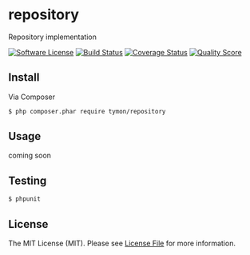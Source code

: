 # repository

Repository implementation

[![Software License](https://img.shields.io/badge/license-MIT-brightgreen.svg?style=flat-square)](LICENSE.md)
[![Build Status](https://img.shields.io/travis/tymondesigns/laravel-repositories/master.svg?style=flat-square)](https://travis-ci.org/tymondesigns/laravel-repositories)
[![Coverage Status](https://img.shields.io/scrutinizer/coverage/g/tymondesigns/repository.svg?style=flat-square)](https://scrutinizer-ci.com/g/tymondesigns/repository/code-structure)
[![Quality Score](https://img.shields.io/scrutinizer/g/tymondesigns/repository.svg?style=flat-square)](https://scrutinizer-ci.com/g/tymondesigns/repository)



## Install

Via Composer

``` bash
$ php composer.phar require tymon/repository
```

## Usage
coming soon

## Testing

``` bash
$ phpunit
```

## License

The MIT License (MIT). Please see [License File](https://github.com/tymondesigns/repository/blob/master/LICENSE) for more information.
